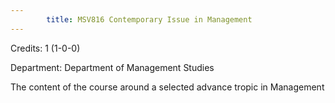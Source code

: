```yaml
---
        title: MSV816 Contemporary Issue in Management
---
```

Credits: 1 (1-0-0)

Department: Department of Management Studies

The content of the course around a selected advance tropic in Management